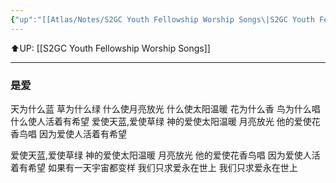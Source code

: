 ```yaml
---
{"up":"[[Atlas/Notes/S2GC Youth Fellowship Worship Songs\|S2GC Youth Fellowship Worship Songs]]","dg-publish":true,"permalink":"/atlas/notes/yf-hymn-song-004/","dgPassFrontmatter":true}
---
```


⬆️UP: [[S2GC Youth Fellowship Worship Songs]]

---

### 是爱

天为什么蓝
草为什么绿
什么使月亮放光
什么使太阳温暖
花为什么香
鸟为什么唱
什么使人活着有希望
爱使天蓝,爱使草绿
神的爱使太阳温暖
月亮放光
他的爱使花香鸟唱
因为爱使人活着有希望

爱使天蓝,爱使草绿
神的爱使太阳温暖
月亮放光
他的爱使花香鸟唱
因为爱使人活着有希望
如果有一天宇宙都变样
我们只求爱永在世上
我们只求爱永在世上